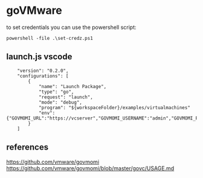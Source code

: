 # goVMware



to set credentials you can use the powershell script:
```
powershell -file .\set-credz.ps1
```

## launch.js vscode
```
    "version": "0.2.0",
    "configurations": [
        {
            "name": "Launch Package",
            "type": "go",
            "request": "launch",
            "mode": "debug",
            "program": "${workspaceFolder}/examples/virtualmachines"
            "env": {"GOVMOMI_URL":"https://vcserver","GOVMOMI_USERNAME":"admin","GOVMOMI_PASSWORD":"secretpass","GOVMOMI_INSECURE":"1"}
        }
    ]
```
## references
https://github.com/vmware/govmomi \
https://github.com/vmware/govmomi/blob/master/govc/USAGE.md
